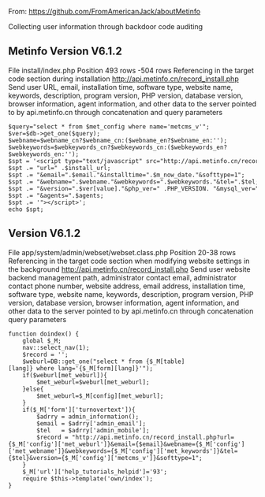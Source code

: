 From:  https://github.com/FromAmericanJack/aboutMetinfo

Collecting user information through backdoor code auditing

## Metinfo Version V6.1.2

File install/index.php
Position 493 rows -504 rows
Referencing in the target code section during installation http://api.metinfo.cn/record_install.php Send user URL, email, installation time, software type, website name, keywords, description, program version, PHP version, database version, browser information, agent information, and other data to the server pointed to by api.metinfo.cn through concatenation and query parameters
~~~
$query="select * from $met_config where name='metcms_v'";
$ver=$db->get_one($query);
$webname=$webname_cn?$webname_cn:($webname_en?$webname_en:'');
$webkeywords=$webkeywords_cn?$webkeywords_cn:($webkeywords_en?$webkeywords_en:'');
$spt = '<script type="text/javascript" src="http://api.metinfo.cn/record_install.php?';
$spt .= "url=" .$install_url;
$spt .= "&email=".$email."&installtime=".$m_now_date."&softtype=1";
$spt .= "&webname=".$webname."&webkeywords=".$webkeywords."&tel=".$tel;
$spt .= "&version=".$ver[value]."&php_ver=" .PHP_VERSION. "&mysql_ver=" .mysqli_get_server_info($link)."&browser=".$_SERVER['HTTP_USER_AGENT'].'|'.$se360;
$spt .= "&agents=".$agents;
$spt .= '"></script>';
echo $spt;
~~~

## Version V6.1.2

File app/system/admin/webset/webset.class.php
Position 20-38 rows
Referencing in the target code section when modifying website settings in the background http://api.metinfo.cn/record_install.php Send user website backend management path, administrator contact email, administrator contact phone number, website address, email address, installation time, software type, website name, keywords, description, program version, PHP version, database version, browser information, agent information, and other data to the server pointed to by api.metinfo.cn through concatenation query parameters
~~~
function doindex() {
    global $_M;
    nav::select_nav(1);
    $record = '';
    $weburl=DB::get_one("select * from {$_M[table][lang]} where lang='{$_M[form][lang]}'");
    if($weburl[met_weburl]){
        $met_weburl=$weburl[met_weburl];
    }else{
        $met_weburl=$_M[config][met_weburl];
    }
    if($_M['form']['turnovertext']){
        $adrry = admin_information();
        $email = $adrry['admin_email'];
        $tel   = $adrry['admin_mobile'];
        $record = "http://api.metinfo.cn/record_install.php?url={$_M['config']['met_weburl']}&email={$email}&webname={$_M['config']['met_webname']}&webkeywords={$_M['config']['met_keywords']}&tel={$tel}&version={$_M['config']['metcms_v']}&softtype=1";
    }
    $_M['url']['help_tutorials_helpid']='93';
    require $this->template('own/index');
}
~~~
